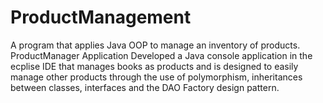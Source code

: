# ProductManagement
A program that applies Java OOP to manage an inventory of products.
ProductManager Application
Developed a Java console application in the ecplise IDE that manages books as products and is designed to easily manage other products through the use of 
polymorphism, inheritances between classes, interfaces and the DAO Factory design pattern.
